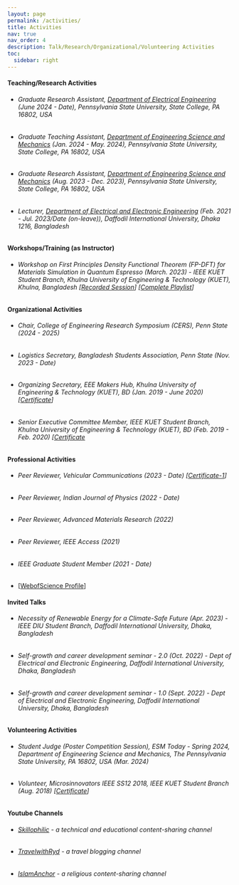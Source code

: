 ```yaml
---
layout: page
permalink: /activities/
title: Activities
nav: true
nav_order: 4
description: Talk/Research/Organizational/Volunteering Activities
toc:
  sidebar: right
---
```


#### Teaching/Research Activities
* ###### Graduate Research Assistant, [Department of Electrical Engineering](https://www.eecs.psu.edu/) (June 2024 - Date), Pennsylvania State University, State College, PA 16802, USA
* ###### Graduate Teaching Assistant, [Department of Engineering Science and Mechanics](https://www.esm.psu.edu/) (Jan. 2024 - May. 2024), Pennsylvania State University, State College, PA 16802, USA
* ###### Graduate Research Assistant, [Department of Engineering Science and Mechanics](https://www.esm.psu.edu/) (Aug. 2023 - Dec. 2023), Pennsylvania State University, State College, PA 16802, USA
* ###### Lecturer, [Department of Electrical and Electronic Engineering](https://daffodilvarsity.edu.bd/department/eee) (Feb. 2021 - Jul. 2023/Date (on-leave)), Daffodil International University, Dhaka 1216, Bangladesh

#### Workshops/Training (as Instructor)
* ###### Workshop on First Principles Density Functional Theorem (FP-DFT) for Materials Simulation in Quantum Espresso (March. 2023) - IEEE KUET Student Branch, Khulna University of Engineering & Technology (KUET), Khulna, Bangladesh [[Recorded Session](https://www.youtube.com/watch?v=wn60RdgKBY8)] [[Complete Playlist](https://www.youtube.com/playlist?list=PLSm7ZQMDqBcfeiEZSXpblorzNPfNEeb4r)]

#### Organizational Activities
* ###### Chair, College of Engineering Research Symposium (CERS), Penn State (2024 - 2025)
* ###### Logistics Secretary, Bangladesh Students Association, Penn State (Nov. 2023 - Date)
* ###### Organizing Secretary, EEE Makers Hub, Khulna University of Engineering & Technology (KUET), BD (Jan. 2019 - June 2020) [[Certificate](https://drive.google.com/file/d/1N_lfiA064l9k-P8hsJ3u2qGlyocYs6Hp/view)]
* ###### Senior Executive Committee Member, IEEE KUET Student Branch, Khulna University of Engineering & Technology (KUET), BD (Feb. 2019 - Feb. 2020) [[Certificate](https://drive.google.com/file/d/1APjMjKoPCoAEBG5Angtl48ipGNNOeStK/view)

#### Professional Activities 
* ###### Peer Reviewer, Vehicular Communications (2023 - Date) [[Certificate-1](https://drive.google.com/file/d/1tCMZ-DqYNZo9b0l3Kz64S3yeo-fLj3Z0/view)]
* ###### Peer Reviewer, Indian Journal of Physics (2022 - Date)
* ###### Peer Reviewer, Advanced Materials Research (2022)
* ###### Peer Reviewer, IEEE Access (2021)
* ###### IEEE Graduate Student Member (2021 - Date)
* [[WebofScience Profile](https://www.webofscience.com/wos/author/rid/ABS-4864-2022)]

#### Invited Talks
* ###### Necessity of Renewable Energy for a Climate-Safe Future (Apr. 2023) - IEEE DIU Student Branch, Daffodil International University, Dhaka, Bangladesh
* ###### Self-growth and career development seminar - 2.0 (Oct. 2022) - Dept of Electrical and Electronic Engineering, Daffodil International University, Dhaka, Bangladesh
* ###### Self-growth and career development seminar - 1.0 (Sept. 2022) - Dept of Electrical and Electronic Engineering, Daffodil International University, Dhaka, Bangladesh

#### Volunteering Activities
* ###### Student Judge (Poster Competition Session), ESM Today - Spring 2024, Department of Engineering Science and Mechanics, The Pennsylvania State University, PA 16802, USA (Mar. 2024)
* ###### Volunteer, Microsinnovators IEEE SS12 2018, IEEE KUET Student Branch (Aug. 2018) [[Certificate](https://drive.google.com/file/d/1JF5lFoGr7mBvuDJUjf4fVuHl9ZS2209H/view)]

#### Youtube Channels
* ###### [Skillophilic](https://www.youtube.com/channel/UCQ85JYoh40PFxtot98je3ZA) - a technical and educational content-sharing channel 
* ###### [TravelwithRyd](https://www.youtube.com/channel/UC6NWjLlA1ca-znrWTFzqddQ) - a travel blogging channel
* ###### [IslamAnchor](https://www.youtube.com/channel/UCtEFOZIKXuM8Iushj97ASTA) - a religious content-sharing channel
